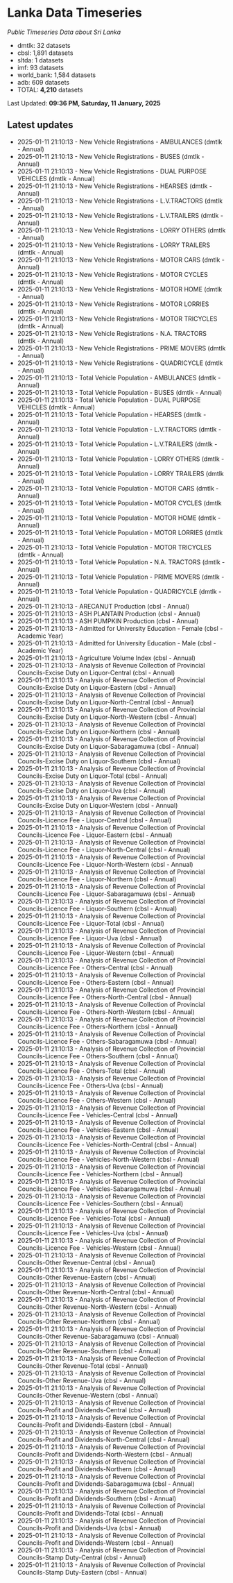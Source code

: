 # Lanka Data Timeseries
*Public Timeseries Data about Sri Lanka*

* dmtlk: 32 datasets
* cbsl: 1,891 datasets
* sltda: 1 datasets
* imf: 93 datasets
* world_bank: 1,584 datasets
* adb: 609 datasets
* TOTAL: **4,210** datasets

Last Updated: **09:36 PM, Saturday, 11 January, 2025**

## Latest updates

* 2025-01-11 21:10:13 - New Vehicle Registrations - AMBULANCES (dmtlk - Annual)
* 2025-01-11 21:10:13 - New Vehicle Registrations - BUSES (dmtlk - Annual)
* 2025-01-11 21:10:13 - New Vehicle Registrations - DUAL PURPOSE VEHICLES (dmtlk - Annual)
* 2025-01-11 21:10:13 - New Vehicle Registrations - HEARSES (dmtlk - Annual)
* 2025-01-11 21:10:13 - New Vehicle Registrations - L.V.TRACTORS (dmtlk - Annual)
* 2025-01-11 21:10:13 - New Vehicle Registrations - L.V.TRAILERS (dmtlk - Annual)
* 2025-01-11 21:10:13 - New Vehicle Registrations - LORRY OTHERS (dmtlk - Annual)
* 2025-01-11 21:10:13 - New Vehicle Registrations - LORRY TRAILERS (dmtlk - Annual)
* 2025-01-11 21:10:13 - New Vehicle Registrations - MOTOR CARS (dmtlk - Annual)
* 2025-01-11 21:10:13 - New Vehicle Registrations - MOTOR CYCLES (dmtlk - Annual)
* 2025-01-11 21:10:13 - New Vehicle Registrations - MOTOR HOME (dmtlk - Annual)
* 2025-01-11 21:10:13 - New Vehicle Registrations - MOTOR LORRIES (dmtlk - Annual)
* 2025-01-11 21:10:13 - New Vehicle Registrations - MOTOR TRICYCLES (dmtlk - Annual)
* 2025-01-11 21:10:13 - New Vehicle Registrations - N.A. TRACTORS (dmtlk - Annual)
* 2025-01-11 21:10:13 - New Vehicle Registrations - PRIME MOVERS (dmtlk - Annual)
* 2025-01-11 21:10:13 - New Vehicle Registrations - QUADRICYCLE (dmtlk - Annual)
* 2025-01-11 21:10:13 - Total Vehicle Population - AMBULANCES (dmtlk - Annual)
* 2025-01-11 21:10:13 - Total Vehicle Population - BUSES (dmtlk - Annual)
* 2025-01-11 21:10:13 - Total Vehicle Population - DUAL PURPOSE VEHICLES (dmtlk - Annual)
* 2025-01-11 21:10:13 - Total Vehicle Population - HEARSES (dmtlk - Annual)
* 2025-01-11 21:10:13 - Total Vehicle Population - L.V.TRACTORS (dmtlk - Annual)
* 2025-01-11 21:10:13 - Total Vehicle Population - L.V.TRAILERS (dmtlk - Annual)
* 2025-01-11 21:10:13 - Total Vehicle Population - LORRY OTHERS (dmtlk - Annual)
* 2025-01-11 21:10:13 - Total Vehicle Population - LORRY TRAILERS (dmtlk - Annual)
* 2025-01-11 21:10:13 - Total Vehicle Population - MOTOR CARS (dmtlk - Annual)
* 2025-01-11 21:10:13 - Total Vehicle Population - MOTOR CYCLES (dmtlk - Annual)
* 2025-01-11 21:10:13 - Total Vehicle Population - MOTOR HOME (dmtlk - Annual)
* 2025-01-11 21:10:13 - Total Vehicle Population - MOTOR LORRIES (dmtlk - Annual)
* 2025-01-11 21:10:13 - Total Vehicle Population - MOTOR TRICYCLES (dmtlk - Annual)
* 2025-01-11 21:10:13 - Total Vehicle Population - N.A. TRACTORS (dmtlk - Annual)
* 2025-01-11 21:10:13 - Total Vehicle Population - PRIME MOVERS (dmtlk - Annual)
* 2025-01-11 21:10:13 - Total Vehicle Population - QUADRICYCLE (dmtlk - Annual)
* 2025-01-11 21:10:13 - ARECANUT Production (cbsl - Annual)
* 2025-01-11 21:10:13 - ASH PLANTAIN Production (cbsl - Annual)
* 2025-01-11 21:10:13 - ASH PUMPKIN Production (cbsl - Annual)
* 2025-01-11 21:10:13 - Admitted for University Education - Female (cbsl - Academic Year)
* 2025-01-11 21:10:13 - Admitted for University Education - Male (cbsl - Academic Year)
* 2025-01-11 21:10:13 - Agriculture Volume Index (cbsl - Annual)
* 2025-01-11 21:10:13 - Analysis of Revenue Collection of Provincial Councils-Excise Duty on Liquor-Central (cbsl - Annual)
* 2025-01-11 21:10:13 - Analysis of Revenue Collection of Provincial Councils-Excise Duty on Liquor-Eastern (cbsl - Annual)
* 2025-01-11 21:10:13 - Analysis of Revenue Collection of Provincial Councils-Excise Duty on Liquor-North-Central (cbsl - Annual)
* 2025-01-11 21:10:13 - Analysis of Revenue Collection of Provincial Councils-Excise Duty on Liquor-North-Western (cbsl - Annual)
* 2025-01-11 21:10:13 - Analysis of Revenue Collection of Provincial Councils-Excise Duty on Liquor-Northern (cbsl - Annual)
* 2025-01-11 21:10:13 - Analysis of Revenue Collection of Provincial Councils-Excise Duty on Liquor-Sabaragamuwa (cbsl - Annual)
* 2025-01-11 21:10:13 - Analysis of Revenue Collection of Provincial Councils-Excise Duty on Liquor-Southern (cbsl - Annual)
* 2025-01-11 21:10:13 - Analysis of Revenue Collection of Provincial Councils-Excise Duty on Liquor-Total (cbsl - Annual)
* 2025-01-11 21:10:13 - Analysis of Revenue Collection of Provincial Councils-Excise Duty on Liquor-Uva (cbsl - Annual)
* 2025-01-11 21:10:13 - Analysis of Revenue Collection of Provincial Councils-Excise Duty on Liquor-Western (cbsl - Annual)
* 2025-01-11 21:10:13 - Analysis of Revenue Collection of Provincial Councils-Licence Fee - Liquor-Central (cbsl - Annual)
* 2025-01-11 21:10:13 - Analysis of Revenue Collection of Provincial Councils-Licence Fee - Liquor-Eastern (cbsl - Annual)
* 2025-01-11 21:10:13 - Analysis of Revenue Collection of Provincial Councils-Licence Fee - Liquor-North-Central (cbsl - Annual)
* 2025-01-11 21:10:13 - Analysis of Revenue Collection of Provincial Councils-Licence Fee - Liquor-North-Western (cbsl - Annual)
* 2025-01-11 21:10:13 - Analysis of Revenue Collection of Provincial Councils-Licence Fee - Liquor-Northern (cbsl - Annual)
* 2025-01-11 21:10:13 - Analysis of Revenue Collection of Provincial Councils-Licence Fee - Liquor-Sabaragamuwa (cbsl - Annual)
* 2025-01-11 21:10:13 - Analysis of Revenue Collection of Provincial Councils-Licence Fee - Liquor-Southern (cbsl - Annual)
* 2025-01-11 21:10:13 - Analysis of Revenue Collection of Provincial Councils-Licence Fee - Liquor-Total (cbsl - Annual)
* 2025-01-11 21:10:13 - Analysis of Revenue Collection of Provincial Councils-Licence Fee - Liquor-Uva (cbsl - Annual)
* 2025-01-11 21:10:13 - Analysis of Revenue Collection of Provincial Councils-Licence Fee - Liquor-Western (cbsl - Annual)
* 2025-01-11 21:10:13 - Analysis of Revenue Collection of Provincial Councils-Licence Fee - Others-Central (cbsl - Annual)
* 2025-01-11 21:10:13 - Analysis of Revenue Collection of Provincial Councils-Licence Fee - Others-Eastern (cbsl - Annual)
* 2025-01-11 21:10:13 - Analysis of Revenue Collection of Provincial Councils-Licence Fee - Others-North-Central (cbsl - Annual)
* 2025-01-11 21:10:13 - Analysis of Revenue Collection of Provincial Councils-Licence Fee - Others-North-Western (cbsl - Annual)
* 2025-01-11 21:10:13 - Analysis of Revenue Collection of Provincial Councils-Licence Fee - Others-Northern (cbsl - Annual)
* 2025-01-11 21:10:13 - Analysis of Revenue Collection of Provincial Councils-Licence Fee - Others-Sabaragamuwa (cbsl - Annual)
* 2025-01-11 21:10:13 - Analysis of Revenue Collection of Provincial Councils-Licence Fee - Others-Southern (cbsl - Annual)
* 2025-01-11 21:10:13 - Analysis of Revenue Collection of Provincial Councils-Licence Fee - Others-Total (cbsl - Annual)
* 2025-01-11 21:10:13 - Analysis of Revenue Collection of Provincial Councils-Licence Fee - Others-Uva (cbsl - Annual)
* 2025-01-11 21:10:13 - Analysis of Revenue Collection of Provincial Councils-Licence Fee - Others-Western (cbsl - Annual)
* 2025-01-11 21:10:13 - Analysis of Revenue Collection of Provincial Councils-Licence Fee - Vehicles-Central (cbsl - Annual)
* 2025-01-11 21:10:13 - Analysis of Revenue Collection of Provincial Councils-Licence Fee - Vehicles-Eastern (cbsl - Annual)
* 2025-01-11 21:10:13 - Analysis of Revenue Collection of Provincial Councils-Licence Fee - Vehicles-North-Central (cbsl - Annual)
* 2025-01-11 21:10:13 - Analysis of Revenue Collection of Provincial Councils-Licence Fee - Vehicles-North-Western (cbsl - Annual)
* 2025-01-11 21:10:13 - Analysis of Revenue Collection of Provincial Councils-Licence Fee - Vehicles-Northern (cbsl - Annual)
* 2025-01-11 21:10:13 - Analysis of Revenue Collection of Provincial Councils-Licence Fee - Vehicles-Sabaragamuwa (cbsl - Annual)
* 2025-01-11 21:10:13 - Analysis of Revenue Collection of Provincial Councils-Licence Fee - Vehicles-Southern (cbsl - Annual)
* 2025-01-11 21:10:13 - Analysis of Revenue Collection of Provincial Councils-Licence Fee - Vehicles-Total (cbsl - Annual)
* 2025-01-11 21:10:13 - Analysis of Revenue Collection of Provincial Councils-Licence Fee - Vehicles-Uva (cbsl - Annual)
* 2025-01-11 21:10:13 - Analysis of Revenue Collection of Provincial Councils-Licence Fee - Vehicles-Western (cbsl - Annual)
* 2025-01-11 21:10:13 - Analysis of Revenue Collection of Provincial Councils-Other Revenue-Central (cbsl - Annual)
* 2025-01-11 21:10:13 - Analysis of Revenue Collection of Provincial Councils-Other Revenue-Eastern (cbsl - Annual)
* 2025-01-11 21:10:13 - Analysis of Revenue Collection of Provincial Councils-Other Revenue-North-Central (cbsl - Annual)
* 2025-01-11 21:10:13 - Analysis of Revenue Collection of Provincial Councils-Other Revenue-North-Western (cbsl - Annual)
* 2025-01-11 21:10:13 - Analysis of Revenue Collection of Provincial Councils-Other Revenue-Northern (cbsl - Annual)
* 2025-01-11 21:10:13 - Analysis of Revenue Collection of Provincial Councils-Other Revenue-Sabaragamuwa (cbsl - Annual)
* 2025-01-11 21:10:13 - Analysis of Revenue Collection of Provincial Councils-Other Revenue-Southern (cbsl - Annual)
* 2025-01-11 21:10:13 - Analysis of Revenue Collection of Provincial Councils-Other Revenue-Total (cbsl - Annual)
* 2025-01-11 21:10:13 - Analysis of Revenue Collection of Provincial Councils-Other Revenue-Uva (cbsl - Annual)
* 2025-01-11 21:10:13 - Analysis of Revenue Collection of Provincial Councils-Other Revenue-Western (cbsl - Annual)
* 2025-01-11 21:10:13 - Analysis of Revenue Collection of Provincial Councils-Profit and Dividends-Central (cbsl - Annual)
* 2025-01-11 21:10:13 - Analysis of Revenue Collection of Provincial Councils-Profit and Dividends-Eastern (cbsl - Annual)
* 2025-01-11 21:10:13 - Analysis of Revenue Collection of Provincial Councils-Profit and Dividends-North-Central (cbsl - Annual)
* 2025-01-11 21:10:13 - Analysis of Revenue Collection of Provincial Councils-Profit and Dividends-North-Western (cbsl - Annual)
* 2025-01-11 21:10:13 - Analysis of Revenue Collection of Provincial Councils-Profit and Dividends-Northern (cbsl - Annual)
* 2025-01-11 21:10:13 - Analysis of Revenue Collection of Provincial Councils-Profit and Dividends-Sabaragamuwa (cbsl - Annual)
* 2025-01-11 21:10:13 - Analysis of Revenue Collection of Provincial Councils-Profit and Dividends-Southern (cbsl - Annual)
* 2025-01-11 21:10:13 - Analysis of Revenue Collection of Provincial Councils-Profit and Dividends-Total (cbsl - Annual)
* 2025-01-11 21:10:13 - Analysis of Revenue Collection of Provincial Councils-Profit and Dividends-Uva (cbsl - Annual)
* 2025-01-11 21:10:13 - Analysis of Revenue Collection of Provincial Councils-Profit and Dividends-Western (cbsl - Annual)
* 2025-01-11 21:10:13 - Analysis of Revenue Collection of Provincial Councils-Stamp Duty-Central (cbsl - Annual)
* 2025-01-11 21:10:13 - Analysis of Revenue Collection of Provincial Councils-Stamp Duty-Eastern (cbsl - Annual)